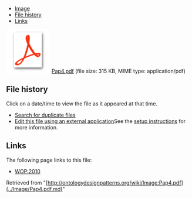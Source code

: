 * [Image](../Image/Pap4.pdf.md#file)
* [File history](../Image/Pap4.pdf.md#filehistory)
* [Links](../Image/Pap4.pdf.md#filelinks)

[![](../skins/common/images/icons/fileicon-pdf.png)](../Image/Pap4.pdf.md "Pap4.pdf")
[Pap4.pdf](../images/4/4d/Pap4.pdf "Pap4.pdf")‎  (file size: 315 KB, MIME type: application/pdf)





## File history

Click on a date/time to view the file as it appeared at that time.



  
* [Search for duplicate files](http://ontologydesignpatterns.org/wiki/Special:FileDuplicateSearch/Pap4.pdf "Special:FileDuplicateSearch/Pap4.pdf")
* [Edit this file using an external application](http://ontologydesignpatterns.org/wiki/index.php?title=Image:Pap4.pdf&action=edit&externaledit=true&mode=file "Image:Pap4.pdf")See the [setup instructions](http://www.mediawiki.org/wiki/Manual:External_editors "http://www.mediawiki.org/wiki/Manual:External_editors") for more information.

## Links



The following page links to this file:


* [WOP:2010](../WOP/2010.md "WOP:2010")


Retrieved from "[http://ontologydesignpatterns.org/wiki/Image:Pap4.pdf](../Image/Pap4.pdf.md)"